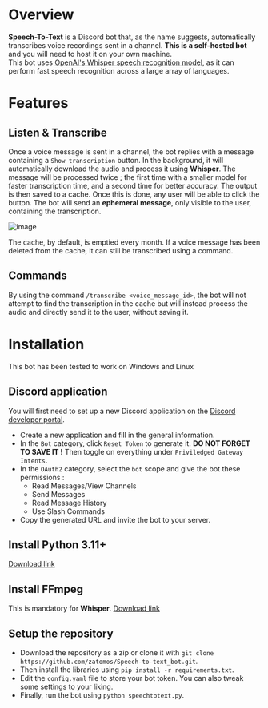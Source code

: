 # Overview

**Speech-To-Text** is a Discord bot that, as the name suggests, automatically transcribes voice recordings sent in a channel.
**This is a self-hosted bot** and you will need to host it on your own machine. <br>
This bot uses [OpenAI's Whisper speech recognition model](https://github.com/openai/whisper), as it can perform fast speech recognition across a large array of languages.

# Features

## Listen & Transcribe

Once a voice message is sent in a channel, the bot replies with a message containing a `Show transcription` button.
In the background, it will automatically download the audio and process it using **Whisper**.
The message will be processed twice ; the first time with a smaller model for faster transcription time, and a second time for better accuracy. The output is then saved to a cache.
Once this is done, any user will be able to click the button. The bot will send an **ephemeral message**, only visible to the user, containing the transcription.

![image](https://github.com/zatomos/Speech-to-text_bot/assets/68819715/0d5c04b7-1d4d-4a5d-a6ad-ed37aaca594b)


The cache, by default, is emptied every month. If a voice message has been deleted from the cache, it can still be transcribed using a command. <br>

## Commands

By using the command `/transcribe <voice_message_id>`, the bot will not attempt to find the transcription in the cache but will instead process the audio and directly send it to the user, without saving it.

# Installation

This bot has been tested to work on Windows and Linux

## Discord application

You will first need to set up a new Discord application on the [Discord developer portal](https://discord.com/developers/applications).
- Create a new application and fill in the general information.
- In the `Bot` category, click `Reset Token` to generate it. **DO NOT FORGET TO SAVE IT !** Then toggle on everything under `Priviledged Gateway Intents`. <br>
- In the `OAuth2` category, select the `bot` scope and give the bot these permissions :
  - Read Messages/View Channels
  - Send Messages
  - Read Message History
  - Use Slash Commands  
- Copy the generated URL and invite the bot to your server.

## Install Python 3.11+
[Download link](https://www.python.org/downloads/)

## Install FFmpeg

This is mandatory for **Whisper**. [Download link](https://ffmpeg.org/download.html)

## Setup the repository

- Download the repository as a zip or clone it with `git clone https://github.com/zatomos/Speech-to-text_bot.git`. <br>
- Then install the libraries using `pip install -r requirements.txt`. <br>
- Edit the `config.yaml` file to store your bot token. You can also tweak some settings to your liking.<br>
- Finally, run the bot using `python speechtotext.py`.
